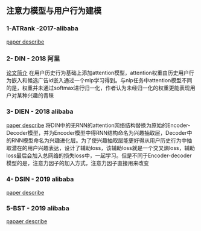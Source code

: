 
## 注意力模型与用户行为建模
### 1-ATRank -2017-alibaba
[paper describe](https://www.jianshu.com/p/1fe9c66dac4a)
### 2- DIN - 2018 阿里
[论文简介](https://www.jianshu.com/p/73b6f5d00f46)
在用户历史行为基础上添加attention模型，attention权重由历史用户行为嵌入和候选广告id嵌入通过一个mlp学习得到。与nlp任务中attention模型不同的是，权重并未通过softmax进行归一化，作者认为未经归一化的权重更能表现用户对某种兴趣的青睐
### 3- DIEN - 2018 alibaba
[paper describe](https://www.jianshu.com/p/6742d10b89a8)
将DIN中的无RNN的attention网络结构替换为原始的Encoder-Decoder模型，并为Encoder模型中得RNN结构命名为兴趣抽取层，Decoder中的RNN模型命名为兴趣进化层。为了使兴趣抽取层能更好得从用户历史行为中抽取潜在的用户兴趣表达，设计了辅助loss，该辅助loss就是一个交叉熵loss，辅助loss最后会加入总网络的损失loss中，一起学习。但是不同于Encoder-decoder模型的是，注意力因子的加入方式，注意力因子直接用来改变
### 4- DSIN - 2019 alibaba
[paper describe](https://www.jianshu.com/p/82ccb10f9ede)
### 5-BST  - 2019 alibaba
[papaer describe](https://www.jianshu.com/p/caa2d87cb78c)
<!--stackedit_data:
eyJoaXN0b3J5IjpbMTExMDg5MDI4NywxNjQyNjAzMjUwLDE1Mz
E2ODQ2OTAsLTE5MTM5ODgzMzgsNzIyODYzMDA1LC0zOTUyOTA4
OTUsNzMwOTk4MTE2XX0=
-->